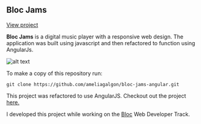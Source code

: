 ## Bloc Jams
[View project](http://ameliagalgon-bloc-jams.netlify.com/)

**Bloc Jams** is a digital music player with a responsive web design. The application was built using javascript and then refactored to function using AngularJs.

![alt text](http://samxwu.com/img/blocJams_cover.png "Bloc Jams Screenship")

To make a copy of this repository run:

```
git clone https://github.com/ameliagalgon/bloc-jams-angular.git
```

This project was refactored to use AngularJS. Checkout out the project [here.](https://github.com/ameliagalgon/bloc-jams-angular)

I developed this project while working on the [Bloc](https://www.bloc.io/web-developer-career-bootcamp?utm_source=google&utm_medium=cpc&gclid=Cj0KCQiA_JTUBRD4ARIsAL7_VeUxJztZK1J-uHxXjeHIeTxSZWcBn6gi2J_jCNtiyOWirTwLJDoJd9YaAhlPEALw_wcB) Web Developer Track.
